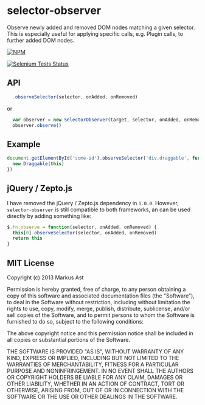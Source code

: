 # selector-observer

Observe newly added and removed DOM nodes matching a given selector. This is especially useful for applying specific calls, e.g. Plugin calls, to further added DOM nodes.

[![NPM](https://badge.fury.io/js/selector-observer.png)](https://npmjs.org/package/selector-observer)

<a href="https://saucelabs.com/u/rkusa">
  <img src="https://saucelabs.com/browser-matrix/rkusa.svg" alt="Selenium Tests Status" />
</a>

## API

```js
  .observeSelector(selector, onAdded, onRemoved)
```

or

```js
  var observer = new SelectorObserver(target, selector, onAdded, onRemoved)
  observer.observe()
```

## Example

```js
document.getElementById('some-id').observeSelector('div.draggable', function() {
  new Draggable(this)
})
```

## jQuery / Zepto.js

I have removed the jQuery / Zepto.js dependency in `1.0.0`. However, `selector-observer` is still compatible to both frameworks, an can be used directly by adding something like:

```js
$.fn.observe = function(selector, onAdded, onRemoved) {
  this[0].observeSelector(selector, onAdded, onRemoved)
  return this
}
```

## MIT License
Copyright (c) 2013 Markus Ast

Permission is hereby granted, free of charge, to any person obtaining a copy of this software and associated documentation files (the "Software"), to deal in the Software without restriction, including without limitation the rights to use, copy, modify, merge, publish, distribute, sublicense, and/or sell copies of the Software, and to permit persons to whom the Software is furnished to do so, subject to the following conditions:

The above copyright notice and this permission notice shall be included in all copies or substantial portions of the Software.

THE SOFTWARE IS PROVIDED "AS IS", WITHOUT WARRANTY OF ANY KIND, EXPRESS OR IMPLIED, INCLUDING BUT NOT LIMITED TO THE WARRANTIES OF MERCHANTABILITY, FITNESS FOR A PARTICULAR PURPOSE AND NONINFRINGEMENT. IN NO EVENT SHALL THE AUTHORS OR COPYRIGHT HOLDERS BE LIABLE FOR ANY CLAIM, DAMAGES OR OTHER LIABILITY, WHETHER IN AN ACTION OF CONTRACT, TORT OR OTHERWISE, ARISING FROM, OUT OF OR IN CONNECTION WITH THE SOFTWARE OR THE USE OR OTHER DEALINGS IN THE SOFTWARE.